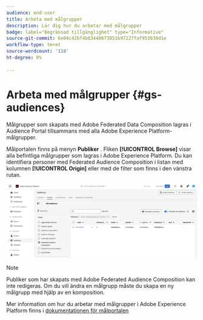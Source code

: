 ```yaml
---
audience: end-user
title: Arbeta med målgrupper
description: Lär dig hur du arbetar med målgrupper
badge: label="Begränsad tillgänglighet" type="Informative"
source-git-commit: 6e04c42bf4b83448673851b97227faf953638d1e
workflow-type: tm+mt
source-wordcount: '118'
ht-degree: 0%

---
```


# Arbeta med målgrupper {#gs-audiences}

Målgrupper som skapats med Adobe Federated Data Composition lagras i Audience Portal tillsammans med alla Adobe Experience Platform-målgrupper.

Målportalen finns på menyn **Publiker** . Fliken **[!UICONTROL Browse]** visar alla befintliga målgrupper som lagras i Adobe Experience Platform. Du kan identifiera personer med Federated Audience Composition i listan med kolumnen **[!UICONTROL Origin]** eller med de filter som finns i den vänstra rutan.

![](assets/audiences-list.png)

>[!NOTE]
>
>Publiker som har skapats med Adobe Federated Audience Composition kan inte redigeras. Om du vill ändra en målgrupp måste du skapa en ny målgrupp med hjälp av en komposition.

Mer information om hur du arbetar med målgrupper i Adobe Experience Platform finns i [dokumentationen för målportalen](https://experienceleague.adobe.com/en/docs/experience-platform/segmentation/ui/audience-portal)
